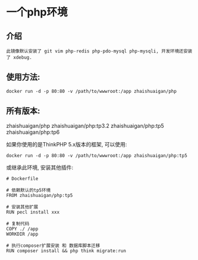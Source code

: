# 一个php环境

## 介绍
    此镜像默认安装了 git vim php-redis php-pdo-mysql php-mysqli, 开发环境还安装了 xdebug. 

## 使用方法:
```
docker run -d -p 80:80 -v /path/to/wwwroot:/app zhaishuaigan/php
```

## 所有版本:
zhaishuaigan/php
zhaishuaigan/php:tp3.2
zhaishuaigan/php:tp5
zhaishuaigan/php:tp6


如果你使用的是ThinkPHP 5.x版本的框架, 可以使用:
```
docker run -d -p 80:80 -v /path/to/wwwroot:/app zhaishuaigan/php:tp5
```
或继承此环境, 安装其他插件:
```
# Dockerfile

# 依赖默认的tp5环境
FROM zhaishuaigan/php:tp5

# 安装其他扩展
RUN pecl install xxx

# 复制代码
COPY ./ /app
WORKDIR /app

# 执行composer扩展安装 和 数据库脚本迁移
RUN composer install && php think migrate:run
```
